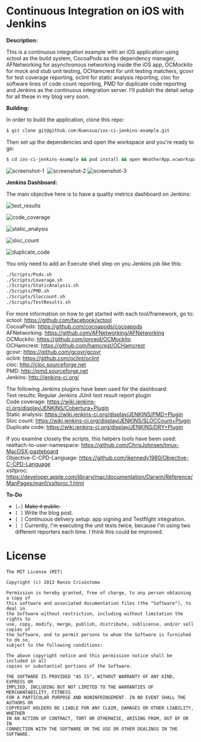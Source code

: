 Continuous Integration on iOS with Jenkins
=========================================

__Description:__

This is a continuous integration example with an iOS application using xctool as the build system, CocoaPods as the dependency manager, AFNetworking for asynchronous networking inside the iOS app, OCMockito for mock and stub unit testing, OCHamcrest for unit testing matchers, gcovr for test coverage reporting, oclint for static analysis reporting, cloc for software lines of code count reporting, PMD for duplicate code reporting and Jenkins as the continuous integration server. I'll publish the detail setup for all these in my blog very soon.
 
__Building:__

In order to build the application, clone this repo:

```sh
$ git clone git@github.com:Ruenzuo/ios-ci-jenkins-example.git
```

Then set up the dependencies and open the workspace and you're ready to go:

```sh
$ cd ios-ci-jenkins-example && pod install && open WeatherApp.xcworkspace
```  

![screenshot-1](https://dl.dropboxusercontent.com/u/12352209/GitHub/ci-screenshot-1.png)&nbsp;
![screenshot-2](https://dl.dropboxusercontent.com/u/12352209/GitHub/ci-screenshot-2.png)
![screenshot-3](https://dl.dropboxusercontent.com/u/12352209/GitHub/ci-screenshot-3.png)

__Jenkins Dashboard:__

The main objective here is to have a quality metrics dashboard on Jenkins:  

![test_results](https://dl.dropboxusercontent.com/u/99114459/test_results.png)

![code_coverage](https://dl.dropboxusercontent.com/u/99114459/code_coverage.png)

![static_analysis](https://dl.dropboxusercontent.com/u/99114459/static_analysis.png)

![sloc_count](https://dl.dropboxusercontent.com/u/99114459/sloc_count.png)

![duplicate_code](https://dl.dropboxusercontent.com/u/99114459/duplicate_code.png)

You only need to add an Execute shell step on you Jenkins job like this:

```sh
./Scripts/Pods.sh
./Scripts/Coverage.sh
./Scripts/StaticAnalysis.sh
./Scripts/PMD.sh
./Scripts/Sloccount.sh
./Scripts/TestResults.sh
```

For more information on how to get started with each tool/framework, go to:  
xctool: https://github.com/facebook/xctool  
CocoaPods: https://github.com/cocoapods/cocoapods  
AFNetworking: https://github.com/AFNetworking/AFNetworking  
OCMockito: https://github.com/jonreid/OCMockito  
OCHamcrest: https://github.com/hamcrest/OCHamcrest  
gcovr: https://github.com/gcovr/gcovr  
oclint: https://github.com/oclint/oclint  
cloc: http://cloc.sourceforge.net  
PMD: http://pmd.sourceforge.net  
Jenkins: http://jenkins-ci.org/  

The following Jenkins plugins have been used for the dashboard:  
Test results: Regular Jenkins JUnit test result report plugin  
Code coverage: https://wiki.jenkins-ci.org/display/JENKINS/Cobertura+Plugin  
Static analysis: https://wiki.jenkins-ci.org/display/JENKINS/PMD+Plugin  
Sloc count: https://wiki.jenkins-ci.org/display/JENKINS/SLOCCount+Plugin  
Duplicate code: https://wiki.jenkins-ci.org/display/JENKINS/DRY+Plugin  

If you examine closely the scripts, this helpers tools have been used:  
reattach-to-user-namespace: https://github.com/ChrisJohnsen/tmux-MacOSX-pasteboard  
Objective-C-CPD-Language: https://github.com/jkennedy1980/Objective-C-CPD-Language  
xsltproc: https://developer.apple.com/library/mac/documentation/Darwin/Reference/ManPages/man1/xsltproc.1.html  

__To-Do__

* `[✓]` <del>Make it public.</del>
* `[ ]` Write the blog post.
* `[ ]` Continuous delivery setup: app signing and Testflight integration.
* `[ ]` Currently, I'm executing the unit tests twice, because I'm using two different reporters each time. I think this could be improved.

License
=======

    The MIT License (MIT)

    Copyright (c) 2013 Renzo Crisóstomo

    Permission is hereby granted, free of charge, to any person obtaining a copy of
    this software and associated documentation files (the "Software"), to deal in
    the Software without restriction, including without limitation the rights to
    use, copy, modify, merge, publish, distribute, sublicense, and/or sell copies of
    the Software, and to permit persons to whom the Software is furnished to do so,
    subject to the following conditions:

    The above copyright notice and this permission notice shall be included in all
    copies or substantial portions of the Software.

    THE SOFTWARE IS PROVIDED "AS IS", WITHOUT WARRANTY OF ANY KIND, EXPRESS OR
    IMPLIED, INCLUDING BUT NOT LIMITED TO THE WARRANTIES OF MERCHANTABILITY, FITNESS
    FOR A PARTICULAR PURPOSE AND NONINFRINGEMENT. IN NO EVENT SHALL THE AUTHORS OR
    COPYRIGHT HOLDERS BE LIABLE FOR ANY CLAIM, DAMAGES OR OTHER LIABILITY, WHETHER
    IN AN ACTION OF CONTRACT, TORT OR OTHERWISE, ARISING FROM, OUT OF OR IN
    CONNECTION WITH THE SOFTWARE OR THE USE OR OTHER DEALINGS IN THE SOFTWARE.

